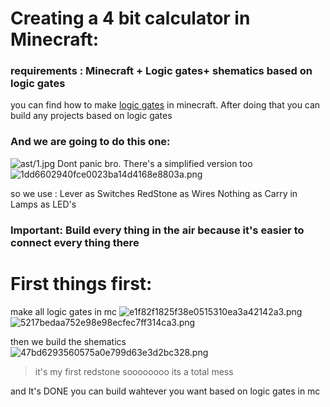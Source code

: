 # Creating a 4 bit calculator in Minecraft:
### requirements : Minecraft + Logic gates+ shematics based on logic gates
you can find how to make [logic gates](https://www.minecraft101.net/redstone/redstone-logic.html) in minecraft.
After doing that you can build any projects based on logic gates

### And we are going to do this one:
![ast/1.jpg](:/1)
Dont panic bro.
There's a simplified version too
![1dd6602940fce0023ba14d4168e8803a.png](:/a8352a5f815447c89f246e30b595dede)

so we use :
Lever as Switches 
RedStone as Wires
Nothing as Carry in 
Lamps as LED's

### **Important**: Build every thing in the air because it's easier to connect every thing there

# First things first:
make all logic gates in mc
![e1f82f1825f38e0515310ea3a42142a3.png](:/28dff045a7fc4c4393b60d5132b9b6eb)
![5217bedaa752e98e98ecfec7ff314ca3.png](:/0fd23c7013ba491c85da083494f336b4)

then we build the shematics
![47bd6293560575a0e799d63e3d2bc328.png](:/91b852c19bf845278173f5a28075d0f5)
> it's my first redstone soooooooo its a total mess

and It's DONE
you can build wahtever you want based on logic gates in mc
